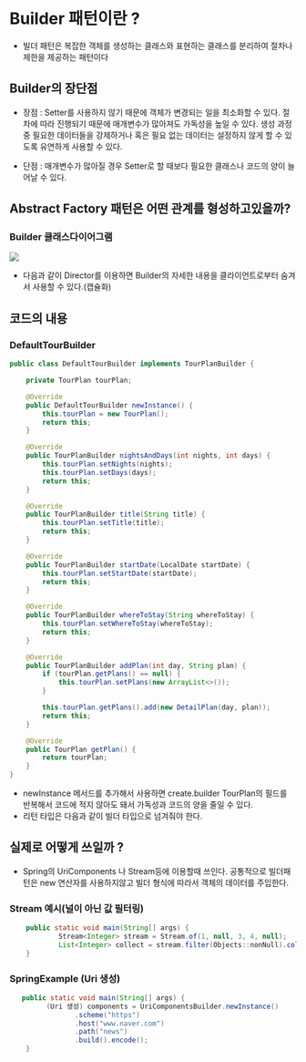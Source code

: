 # Builder 패턴이란 ?

- 빌더 패턴은 복잡한 객체를 생성하는 클래스와 표현하는 클래스를 분리하여 절차나 제한을 제공하는 패턴이다

## Builder의 장단점

- 장점 : Setter를 사용하지 않기 때문에 객체가 변경되는 일을 최소화할 수 있다.
절차에 따라 진행되기 때문에 매개변수가 많아져도 가독성을 높일 수 있다.
생성 과정 중 필요한 데이터들을 강제하거나 혹은 필요 없는 데이터는 설정하지 않게 할 수 있도록 유연하게 사용할 수 있다.

- 단점 : 매개변수가 많아질 경우 Setter로 할 때보다 필요한 클래스나 코드의 양이 늘어날 수 있다.

## Abstract Factory 패턴은 어떤 관계를 형성하고있을까?

### Builder 클래스다이어그램
        
![](https://velog.velcdn.com/images/ddh963963/post/c56782aa-a130-4a1c-bf3d-edece737fff6/image.png)


- 다음과 같이 Director를 이용하면 Builder의 자세한 내용을 클라이언트로부터 숨겨서 사용할 수 있다.(캡슐화)




  
## 코드의 내용
### DefaultTourBuilder

``` java
public class DefaultTourBuilder implements TourPlanBuilder {

    private TourPlan tourPlan;

    @Override
    public DefaultTourBuilder newInstance() {
        this.tourPlan = new TourPlan();
        return this;
    }

    @Override
    public TourPlanBuilder nightsAndDays(int nights, int days) {
        this.tourPlan.setNights(nights);
        this.tourPlan.setDays(days);
        return this;
    }

    @Override
    public TourPlanBuilder title(String title) {
        this.tourPlan.setTitle(title);
        return this;
    }

    @Override
    public TourPlanBuilder startDate(LocalDate startDate) {
        this.tourPlan.setStartDate(startDate);
        return this;
    }

    @Override
    public TourPlanBuilder whereToStay(String whereToStay) {
        this.tourPlan.setWhereToStay(whereToStay);
        return this;
    }

    @Override
    public TourPlanBuilder addPlan(int day, String plan) {
        if (tourPlan.getPlans() == null) {
            this.tourPlan.setPlans(new ArrayList<>());
        }

        this.tourPlan.getPlans().add(new DetailPlan(day, plan));
        return this;
    }

    @Override
    public TourPlan getPlan() {
        return tourPlan;
    }
}


```


- newInstance 메서드를 추가해서 사용하면 create.builder TourPlan의 필드를 반복해서 코드에 적지 않아도 돼서 가독성과 코드의 양을 줄일 수 있다.
- 리턴 타입은 다음과 같이 빌더 타입으로 넘겨줘야 한다.




## 실제로 어떻게 쓰일까 ?
    
- Spring의 UriComponents 나 Stream등에 이용할때 쓰인다.
공통적으로 빌더패턴은 new 연산자를 사용하지않고 빌더 형식에 따라서 객체의 데이터를 주입한다.



### Stream 예시(널이 아닌 값 필터링)
```java
    public static void main(String[] args) {
            Stream<Integer> stream = Stream.of(1, null, 3, 4, null);
            List<Integer> collect = stream.filter(Objects::nonNull).collect(Collectors.toList());
    }
```    
### SpringExample (Uri 생성)

```java
   public static void main(String[] args) {
         (Uri 생성) components = UriComponentsBuilder.newInstance()
                .scheme("https")
                .host("www.naver.com")
                .path("news")
                .build().encode();
    }
```    
